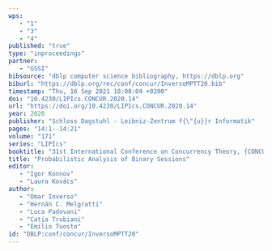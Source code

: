```yaml
---
wps: 
   - "1"
   - "3"
   - "4"
published: "true"
type: "inproceedings"
partner: 
   - "GSSI"
bibsource: "dblp computer science bibliography, https://dblp.org"
biburl: "https://dblp.org/rec/conf/concur/InversoMPTT20.bib"
timestamp: "Thu, 16 Sep 2021 18:08:04 +0200"
doi: "10.4230/LIPIcs.CONCUR.2020.14"
url: "https://doi.org/10.4230/LIPIcs.CONCUR.2020.14"
year: 2020
publisher: "Schloss Dagstuhl - Leibniz-Zentrum f{\"{u}}r Informatik"
pages: "14:1--14:21"
volume: "171"
series: "LIPIcs"
booktitle: "31st International Conference on Concurrency Theory, {CONCUR} 2020, September 1-4, 2020, Vienna, Austria (Virtual Conference)"
title: "Probabilistic Analysis of Binary Sessions"
editor: 
   - "Igor Konnov"
   - "Laura Kovács"
author: 
   - "Omar Inverso"
   - "Hernán C. Melgratti"
   - "Luca Padovani"
   - "Catia Trubiani"
   - "Emilio Tuosto"
id: "DBLP:conf/concur/InversoMPTT20"
---
```

